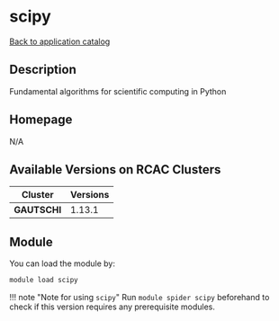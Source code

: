 # scipy

[Back to application catalog](../app_catalog.md)

## Description

Fundamental algorithms for scientific computing in Python

## Homepage

N/A

## Available Versions on RCAC Clusters

|Cluster|Versions|
|---|---|
**GAUTSCHI**|1.13.1

## Module

You can load the module by:

```bash
module load scipy
```

!!! note "Note for using `scipy`"
    Run `module spider scipy` beforehand to check if this version requires any prerequisite modules.
